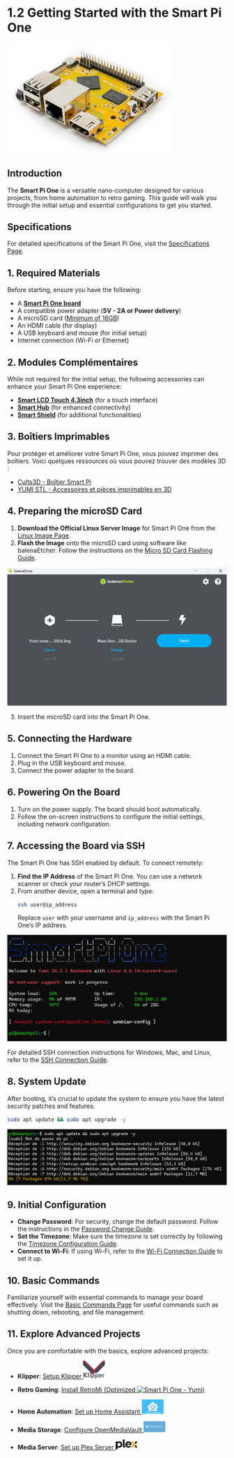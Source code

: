 # 1.2 Getting Started with the Smart Pi One

<img src="../../img/SmartPi/SmartPi_One_Startup/smartpi_one_startup_1.png" alt="Smart Pi One - Yumi" width="380"/>

## Introduction
The **Smart Pi One** is a versatile nano-computer designed for various projects, from home automation to retro gaming. This guide will walk you through the initial setup and essential configurations to get you started.

## Specifications
For detailed specifications of the Smart Pi One, visit the [Specifications Page](https://wiki.yumi-lab.com/SmartPI/SmartPi_One_specifications/).

## 1. Required Materials
Before starting, ensure you have the following:
- A **[Smart Pi One board](https://wanhao-europe.com/collections/yumi-smart-pi-nano-computer-diy/products/yumi-smart-pi-one-1g-ddr3-processeur-h3-allwinner)**
- A compatible power adapter (**5V - 2A or Power delivery**)
- A microSD card ([Minimum of 16GB](https://wanhao-europe.com/collections/yumi-smart-pi-nano-computer-diy/products/carte-micro-sd-16go))
- An HDMI cable (for display)
- A USB keyboard and mouse (for initial setup)
- Internet connection (Wi-Fi or Ethernet)

## 2. Modules Complémentaires
While not required for the initial setup, the following accessories can enhance your Smart Pi One experience:
- **[Smart LCD Touch 4.3inch](https://wiki.yumi-lab.com/Yumi_Components/SmartLCD_Touch_4.3inch800x480specifications/)** (for a touch interface)
- **[Smart Hub](https://wiki.yumi-lab.com/Yumi_Components/SmartHub_specifications/)** (for enhanced connectivity)
- **[Smart Shield](https://wiki.yumi-lab.com/Yumi_Components/SmartShield_specifications/)** (for additional functionalities)

## 3. Boîtiers Imprimables
Pour protéger et améliorer votre Smart Pi One, vous pouvez imprimer des boîtiers. Voici quelques ressources où vous pouvez trouver des modèles 3D :
- [Cults3D - Boîtier Smart Pi](https://cults3d.com/fr/recherche?q=boitier+smart+pi)
- [YUMI STL - Accessoires et pièces imprimables en 3D](https://wiki.yumi-lab.com/Yumi_stl/Printable_Accessories_and_Parts/)

## 4. Preparing the microSD Card
1. **Download the Official Linux Server Image** for Smart Pi One from the [Linux Image Page](https://wiki.yumi-lab.com/SmartPI/SmartPi_Linux/).
2. **Flash the Image** onto the microSD card using software like balenaEtcher. Follow the instructions on the [Micro SD Card Flashing Guide](https://wiki.yumi-lab.com/SmartPI/SmartPi_Linux_flash_sd/).

![alt text](../../img/SmartPi/SmartPi_One_Startup/smartpi_one_startup_2.png)

3. Insert the microSD card into the Smart Pi One.

## 5. Connecting the Hardware
1. Connect the Smart Pi One to a monitor using an HDMI cable.
2. Plug in the USB keyboard and mouse.
3. Connect the power adapter to the board.

## 6. Powering On the Board
1. Turn on the power supply. The board should boot automatically.
2. Follow the on-screen instructions to configure the initial settings, including network configuration.

## 7. Accessing the Board via SSH
The Smart Pi One has SSH enabled by default. To connect remotely:
1. **Find the IP Address** of the Smart Pi One. You can use a network scanner or check your router’s DHCP settings.
2. From another device, open a terminal and type:
   ```bash
   ssh user@ip_address
   ```
   Replace `user` with your username and `ip_address` with the Smart Pi One’s IP address.

![alt text](../../img/SmartPi/SmartPi_One_Startup/smartpi_one_startup_3.png)

For detailed SSH connection instructions for Windows, Mac, and Linux, refer to the [SSH Connection Guide](https://wiki.yumi-lab.com/SmartPI/SmartPi_Connect_Ssh/).

## 8. System Update
After booting, it’s crucial to update the system to ensure you have the latest security patches and features:
```bash
sudo apt update && sudo apt upgrade -y
```

![alt text](../../img/SmartPi/SmartPi_One_Startup/smartpi_one_startup_4.png)

## 9. Initial Configuration
- **Change Password**: For security, change the default password. Follow the instructions in the [Password Change Guide](https://wiki.yumi-lab.com/SmartPI/SmartPi_Change_Password/).
- **Set the Timezone**: Make sure the timezone is set correctly by following the [Timezone Configuration Guide](https://wiki.yumi-lab.com/SmartPI/SmartPi_ConfigureTimeZone/).
- **Connect to Wi-Fi**: If using Wi-Fi, refer to the [Wi-Fi Connection Guide](https://wiki.yumi-lab.com/SmartPI/SmartPi_Connect_Wifi/) to set it up.

## 10. Basic Commands
Familiarize yourself with essential commands to manage your board effectively. Visit the [Basic Commands Page](https://wiki.yumi-lab.com/SmartPI/SmartPi_Basic_Commands/) for useful commands such as shutting down, rebooting, and file management.

## 11. Explore Advanced Projects
Once you are comfortable with the basics, explore advanced projects:
- **Klipper**: [Setup Klipper <img src="../../img/SmartPi/SmartPi_One_Startup/smartpi_one_startup_6.png" alt="Smart Pi One - Yumi" width="50"/>](https://wiki.yumi-lab.com/SmartPI/SmartPi_Klipper/)
- **Retro Gaming**: [Install RetroMi (Optimized <img src="../../img/SmartPi/Retro_Gaming/RetroPieWebsiteLogo.png" alt="Smart Pi One - Yumi" width="100"/>)](https://wiki.yumi-lab.com/SmartPI/SmartPi_Retro_Gaming/)

- **Home Automation**: [Set up Home Assistant <img src="../../img/SmartPi/SmartPi_One_Startup/smartpi_one_startup_5.png" alt="Smart Pi One - Yumi" width="50"/>](https://wiki.yumi-lab.com/SmartPI/SmartPi_Home_Assistant/)
- **Media Storage**: [Configure OpenMediaVault <img src="../../img/SmartPi/SmartPi_One_Startup/smartpi_one_startup_7.png" alt="Smart Pi One - Yumi" width="50"/>](https://wiki.yumi-lab.com/SmartPI/SmartPI_OpenMediaVault/)
- **Media Server**: [Set up Plex Server <img src="../../img/SmartPi/SmartPi_One_Startup/smartpi_one_startup_8.png" alt="Smart Pi One - Yumi" width="50"/>](https://wiki.yumi-lab.com/SmartPI/SmartPi_Plex_Server/)
